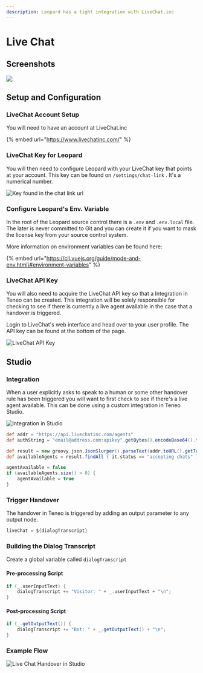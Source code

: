 ```yaml
---
description: Leopard has a tight integration with LiveChat.inc
---
```


# Live Chat

## Screenshots

![](../../.gitbook/assets/livechat-screenshot.jpg)

## Setup and Configuration

### LiveChat Account Setup

You will need to have an account at LiveChat.inc

{% embed url="https://www.livechatinc.com/" %}

### LiveChat Key for Leopard

You will then need to configure Leopard with your LiveChat key that points at your account. This key can be found on `/settings/chat-link` . It's a numerical number. 

![Key found in the chat link url](../../.gitbook/assets/live-chat-key.jpg)

### Configure Leopard's Env. Variable

In the root of the Leopard source control there is a `.env` and `.env.local` file.  The later is never committed to Git and you can create it if you want to mask the license key from your source control system. 

More information on environment variables can be found here:

{% embed url="https://cli.vuejs.org/guide/mode-and-env.html\#environment-variables" %}

### LiveChat API Key

You will also need to acquire the LiveChat API key so that a Integration in Teneo can be created. This integration will be solely responsible for checking to see if there is currently a live agent available in the case that a handover is triggered.

Login to LiveChat's web interface and head over to your user profile. The API key can be found at the bottom of the page.

![LiveChat API Key](../../.gitbook/assets/livechat.jpg)

## Studio

### Integration

When a user explicitly asks to speak to a human or some other handover rule has been triggered you will want to first check to see if there's a live agent available. This can be done using a custom integration in Teneo Studio. 

![Integration in Studio](../../.gitbook/assets/livechat-integration.jpg)

```groovy
def addr = "https://api.livechatinc.com/agents"
def authString = "email@address.com:apikey".getBytes().encodeBase64().toString()

def result = new groovy.json.JsonSlurper().parseText(addr.toURL().getText(connectTimeout: 2000, readTimeout: 3000,requestProperties: ['X-API-VERSION': '2','Authorization':'Basic ' + authString]));
def availableAgents = result.findAll { it.status == "accepting chats" }

agentAvailable = false
if (availableAgents.size() > 0) {
    agentAvailable = true
}
```

### Trigger Handover

The handover in Teneo is triggered by adding an output parameter to any output node.

```groovy
liveChat = ${dialogTranscript}
```

### Building the Dialog Transcript

Create a global variable called `dialogTranscript` 

#### Pre-processing Script

```groovy
if (_.userInputText) {
	dialogTranscript += "Visitor: " + _.userInputText + "\n";
}
```

#### Post-processing Script

```groovy
if (_.getOutputText()) {
	dialogTranscript += "Bot: " + _.getOutputText() + "\n";
}
```

### Example Flow

![Live Chat Handover in Studio](../../.gitbook/assets/live-chat-handover.jpg)

